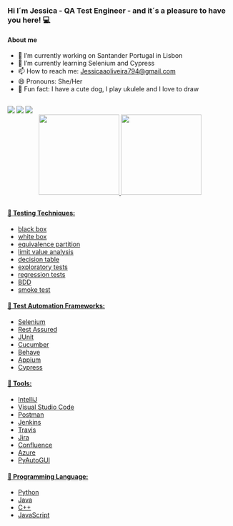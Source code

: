 ### Hi I´m Jessica - QA Test Engineer - and it´s a pleasure to have you here! 💻
#### About me ####
- 🔭 I’m currently working on Santander Portugal in Lisbon
- 🌱 I’m currently learning Selenium and Cypress
- 📫 How to reach me: Jessicaaoliveira794@gmail.com
- 😄 Pronouns: She/Her
- 🐾 Fun fact: I have a cute dog, I play ukulele and I love to draw

##
  
<div>
  <a href = "mailto:jessicaaoliveira794@gmail.com"><img src="https://img.shields.io/badge/Gmail-D14836?style=for-the-badge&logo=gmail&logoColor=white" target="_blank"></a>
  <a href="https://www.linkedin.com/in/jessicaoliveira26/" target="_blank"><img src="https://img.shields.io/badge/-LinkedIn-%230077B5?style=for-the-badge&logo=linkedin&logoColor=white" target="_blank"></a>
  <a href="mailto:jessicaluana2693@hotmail.com" target="_blank"><img src="https://img.shields.io/badge/Microsoft_Outlook-0078D4?style=for-the-badge&logo=microsoft-outlook&logoColor=white" target="_blank"></a>
</div>
<div align="center">
  <a href="https://github.com/Jessicaluana2693">
  <img height="180em" src="https://github-readme-stats.vercel.app/api?username=Jessicaluana2693&show_icons=true&theme=dracula&include_all_commits=true&count_private=true"/>
  <img height="180em" src="https://github-readme-stats.vercel.app/api/top-langs/?username=Jessicaluana2693&layout=compact&langs_count=7&theme=dracula"/>
</div>
  
 ##
  
#### 🐞 Testing Techniques: ####
  - black box
  - white box
  - equivalence partition
  - limit value analysis
  - decision table
  - exploratory tests
  - regression tests
  - BDD
  - smoke test
#### 🐞 Test Automation Frameworks: ####
  - Selenium
  - Rest Assured
  - JUnit
  - Cucumber
  - Behave
  - Appium
  - Cypress
#### 🐞 Tools: ####
  - IntelliJ
  - Visual Studio Code
  - Postman
  - Jenkins
  - Travis
  - Jira
  - Confluence
  - Azure
  - PyAutoGUI
#### 🐞 Programming Language: ####
  - Python
  - Java
  - C++
  - JavaScript
  
 

